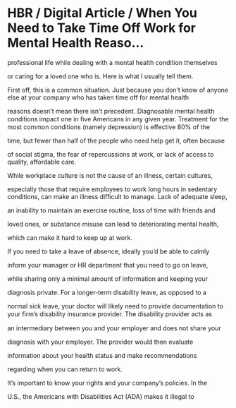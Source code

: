 # HBR / Digital Article / When You Need to Take Time Off Work for Mental Health Reaso…

professional life while dealing with a mental health condition themselves

or caring for a loved one who is. Here is what I usually tell them.

First off, this is a common situation. Just because you don’t know of anyone else at your company who has taken time off for mental health

reasons doesn’t mean there isn’t precedent. Diagnosable mental health conditions impact one in ﬁve Americans in any given year. Treatment for the most common conditions (namely depression) is effective 80% of the

time, but fewer than half of the people who need help get it, often because

of social stigma, the fear of repercussions at work, or lack of access to quality, affordable care.

While workplace culture is not the cause of an illness, certain cultures,

especially those that require employees to work long hours in sedentary conditions, can make an illness difficult to manage. Lack of adequate sleep,

an inability to maintain an exercise routine, loss of time with friends and

loved ones, or substance misuse can lead to deteriorating mental health,

which can make it hard to keep up at work.

If you need to take a leave of absence, ideally you’d be able to calmly

inform your manager or HR department that you need to go on leave,

while sharing only a minimal amount of information and keeping your

diagnosis private. For a longer-term disability leave, as opposed to a

normal sick leave, your doctor will likely need to provide documentation to your ﬁrm’s disability insurance provider. The disability provider acts as

an intermediary between you and your employer and does not share your

diagnosis with your employer. The provider would then evaluate

information about your health status and make recommendations

regarding when you can return to work.

It’s important to know your rights and your company’s policies. In the

U.S., the Americans with Disabilities Act (ADA) makes it illegal to